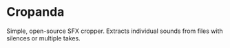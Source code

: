# Cropanda
Simple, open-source SFX cropper. Extracts individual sounds from files with silences or multiple takes.
